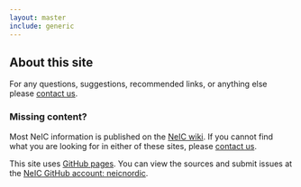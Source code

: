 ```yaml
---
layout: master
include: generic
---
```


## About this site

For any questions, suggestions, recommended links, or anything else please
[contact us](http://wiki.neic.no/wiki/Contact).

### Missing content?

Most NeIC information is published on the [NeIC wiki](http://wiki.neic.no). If
you cannot find what you are looking for in either of these sites, please
[contact us](http://wiki.neic.no/wiki/Contact).

This site uses [GitHub pages](https://pages.github.com/). You can view the
sources and submit issues at the [NeIC GitHub account: neicnordic](https://github.com/neicnordic/).
